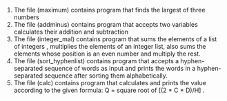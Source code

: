 1) The file (maximum) contains program that finds the largest of three numbers
2) The file (addminus) contains program that accepts two variables calculates their addition and subtraction
3) The file (integer_mal) contains program that sums the elements of a list of integers , multiplies the elements of an integer list, also sums the elements whose position is an even number and multiply the rest.
4) The file (sort_hyphenlist) contains program that accepts a hyphen-separated sequence of words as input and prints the words in a hyphen-separated sequence after sorting them alphabetically.
5) The file (calc) contains program that calculates and prints the value according to the given formula: Q = square root of [(2 * C * D)/H] .
